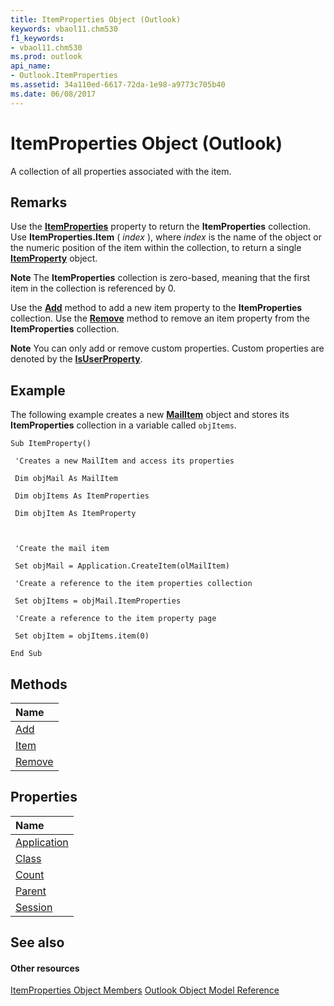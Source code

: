 ```yaml
---
title: ItemProperties Object (Outlook)
keywords: vbaol11.chm530
f1_keywords:
- vbaol11.chm530
ms.prod: outlook
api_name:
- Outlook.ItemProperties
ms.assetid: 34a110ed-6617-72da-1e98-a9773c705b40
ms.date: 06/08/2017
---
```



# ItemProperties Object (Outlook)

A collection of all properties associated with the item.


## Remarks

Use the **[ItemProperties](http://msdn.microsoft.com/library/620e3af5-0c11-bd78-a98f-b08b36857113%28Office.15%29.aspx)** property to return the **ItemProperties** collection. Use **ItemProperties.Item** ( _index_ ), where _index_ is the name of the object or the numeric position of the item within the collection, to return a single **[ItemProperty](itemproperty-object-outlook.md)** object.


 **Note**  The **ItemProperties** collection is zero-based, meaning that the first item in the collection is referenced by 0.

Use the **[Add](http://msdn.microsoft.com/library/317daeba-e34c-8458-2492-c434707fa805%28Office.15%29.aspx)** method to add a new item property to the **ItemProperties** collection. Use the **[Remove](http://msdn.microsoft.com/library/51d0320b-99f4-60df-4646-b8e365813d2f%28Office.15%29.aspx)** method to remove an item property from the **ItemProperties** collection.


 **Note**   You can only add or remove custom properties. Custom properties are denoted by the **[IsUserProperty](http://msdn.microsoft.com/library/6787380b-fe85-22d9-b95b-2b356bf84a21%28Office.15%29.aspx)**.


## Example

The following example creates a new **[MailItem](http://msdn.microsoft.com/library/14197346-05d2-0250-fa4c-4a6b07daf25f%28Office.15%29.aspx)** object and stores its **ItemProperties** collection in a variable called `objItems`.


```
Sub ItemProperty() 
 
 'Creates a new MailItem and access its properties 
 
 Dim objMail As MailItem 
 
 Dim objItems As ItemProperties 
 
 Dim objItem As ItemProperty 
 
 
 
 'Create the mail item 
 
 Set objMail = Application.CreateItem(olMailItem) 
 
 'Create a reference to the item properties collection 
 
 Set objItems = objMail.ItemProperties 
 
 'Create a reference to the item property page 
 
 Set objItem = objItems.item(0) 
 
End Sub
```


## Methods



|**Name**|
|:-----|
|[Add](http://msdn.microsoft.com/library/317daeba-e34c-8458-2492-c434707fa805%28Office.15%29.aspx)|
|[Item](http://msdn.microsoft.com/library/51bb7900-d3fc-650d-d43b-0da14e13ca5a%28Office.15%29.aspx)|
|[Remove](http://msdn.microsoft.com/library/51d0320b-99f4-60df-4646-b8e365813d2f%28Office.15%29.aspx)|

## Properties



|**Name**|
|:-----|
|[Application](http://msdn.microsoft.com/library/b5e8e499-136c-a41e-cfe8-73637b44b8b2%28Office.15%29.aspx)|
|[Class](http://msdn.microsoft.com/library/356d4e84-9e5c-10fc-bced-f7f176378bd9%28Office.15%29.aspx)|
|[Count](http://msdn.microsoft.com/library/4838ad3a-a06e-b7e2-0566-734c9b79515c%28Office.15%29.aspx)|
|[Parent](http://msdn.microsoft.com/library/2756ca03-4ba8-583c-12a5-1cff103417eb%28Office.15%29.aspx)|
|[Session](http://msdn.microsoft.com/library/5dde3402-b791-e0f7-e4fe-10bb85e5284a%28Office.15%29.aspx)|

## See also


#### Other resources


[ItemProperties Object Members](http://msdn.microsoft.com/library/9c18dfa4-b0df-0a01-cac8-cb4ef7a4f2b5%28Office.15%29.aspx)
[Outlook Object Model Reference](http://msdn.microsoft.com/library/73221b13-d8d8-99b8-3394-b95dbbfd5ddc%28Office.15%29.aspx)
